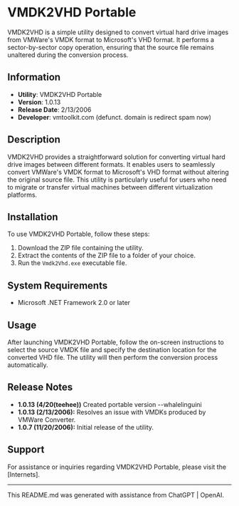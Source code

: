 # VMDK2VHD Portable

VMDK2VHD is a simple utility designed to convert virtual hard drive images from VMWare's VMDK format to Microsoft's VHD format. It performs a sector-by-sector copy operation, ensuring that the source file remains unaltered during the conversion process.

## Information

- **Utility**: VMDK2VHD Portable
- **Version**: 1.0.13
- **Release Date**: 2/13/2006
- **Developer**: vmtoolkit.com (defunct. domain is redirect spam now)

## Description

VMDK2VHD provides a straightforward solution for converting virtual hard drive images between different formats. It enables users to seamlessly convert VMWare's VMDK format to Microsoft's VHD format without altering the original source file. This utility is particularly useful for users who need to migrate or transfer virtual machines between different virtualization platforms.

## Installation

To use VMDK2VHD Portable, follow these steps:

1. Download the ZIP file containing the utility.
2. Extract the contents of the ZIP file to a folder of your choice.
3. Run the `Vmdk2Vhd.exe` executable file.

## System Requirements

- Microsoft .NET Framework 2.0 or later

## Usage

After launching VMDK2VHD Portable, follow the on-screen instructions to select the source VMDK file and specify the destination location for the converted VHD file. The utility will then perform the conversion process automatically.

## Release Notes
- **1.0.13 (4/20(teehee))** Created portable version --whalelinguini
- **1.0.13 (2/13/2006):** Resolves an issue with VMDKs produced by VMWare Converter.
- **1.0.7 (11/20/2006):** Initial release of the utility.

## Support

For assistance or inquiries regarding VMDK2VHD Portable, please visit the [Internets].

---
This README.md was generated with assistance from ChatGPT | OpenAI.
